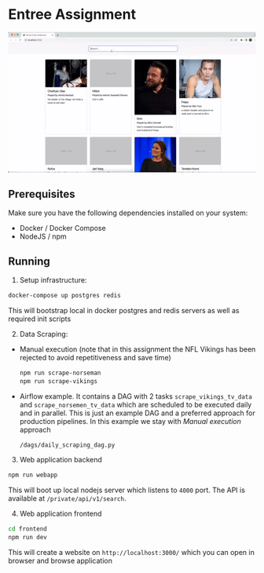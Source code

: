 # Entree Assignment

![showcase](https://raw.githubusercontent.com/mykhailo-temp-account/entreecap-assignment/main/showcase.gif)

## Prerequisites

Make sure you have the following dependencies installed on your system:

- Docker / Docker Compose
- NodeJS / npm

## Running

1. Setup infrastructure:
```bash
docker-compose up postgres redis
```
This will bootstrap local in docker postgres and redis servers as well as required init scripts

2. Data Scraping:
  * Manual execution (note that in this assignment the NFL Vikings has been rejected to avoid repetitiveness and save time)
    ```bash
    npm run scrape-norseman 
    npm run scrape-vikings 
    ```
  * Airflow example. It contains a DAG with 2 tasks `scrape_vikings_tv_data` and `scrape_norsemen_tv_data` which are scheduled to be executed daily and in parallel. This is just an example DAG and a preferred approach for production pipelines. In this example we stay with _Manual execution_ approach 
    ```
    /dags/daily_scraping_dag.py
    ```
    
3. Web application backend
```bash
npm run webapp
```
This will boot up local nodejs server which listens to `4000` port.
The API is available at `/private/api/v1/search`.

4. Web application frontend
```bash
cd frontend
npm run dev
```
This will create a website on `http://localhost:3000/` which you can open in browser and browse application
